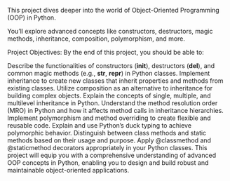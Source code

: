 This project dives deeper into the world of Object-Oriented Programming (OOP) in Python.

You’ll explore advanced concepts like constructors, destructors, magic methods, inheritance, composition, polymorphism, and more.

Project Objectives:
By the end of this project, you should be able to:

Describe the functionalities of constructors (__init__), destructors (__del__), and common magic methods (e.g., __str__, __repr__) in Python classes.
Implement inheritance to create new classes that inherit properties and methods from existing classes.
Utilize composition as an alternative to inheritance for building complex objects.
Explain the concepts of single, multiple, and multilevel inheritance in Python.
Understand the method resolution order (MRO) in Python and how it affects method calls in inheritance hierarchies.
Implement polymorphism and method overriding to create flexible and reusable code.
Explain and use Python’s duck typing to achieve polymorphic behavior.
Distinguish between class methods and static methods based on their usage and purpose.
Apply @classmethod and @staticmethod decorators appropriately in your Python classes.
This project will equip you with a comprehensive understanding of advanced OOP concepts in Python, enabling you to design and build robust and maintainable object-oriented applications.